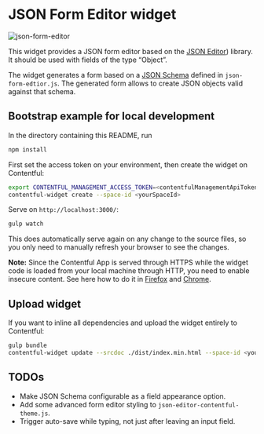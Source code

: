 # JSON Form Editor widget

![json-form-editor](http://contentful.github.io/ui-extensions-sdk/assets/json-form-editor.png)

This widget provides a JSON form editor based on the
[JSON Editor](https://github.com/jdorn/json-editor)) library. It should be used
with fields of the type “Object”.

The widget generates a form based on a [JSON Schema](https://json-schema.org/)
defined in `json-form-edtior.js`. The generated form allows to create JSON objects
valid against that schema.


## Bootstrap example for local development

In the directory containing this README, run
```bash
npm install
```

First set the access token on your environment, then create the widget on Contentful:
```bash
export CONTENTFUL_MANAGEMENT_ACCESS_TOKEN=<contentfulManagementApiToken>
contentful-widget create --space-id <yourSpaceId>
```

Serve on `http://localhost:3000/`:
```bash
gulp watch
```
This does automatically serve again on any change to the source files, so you only
need to manually refresh your browser to see the changes.

**Note:** Since the Contentful App is served through HTTPS while the widget code is
loaded from your local machine through HTTP, you need to enable insecure content.
See here how to do it in [Firefox][ff-mixed] and [Chrome][chrome-mixed].

[ff-mixed]: https://support.mozilla.org/en-US/kb/mixed-content-blocking-firefox
[chrome-mixed]: https://support.google.com/chrome/answer/1342714

## Upload widget
If you want to inline all dependencies and upload the widget entirely to Contentful:
```bash
gulp bundle
contentful-widget update --srcdoc ./dist/index.min.html --space-id <yourSpaceId> --force
```


## TODOs
* Make JSON Schema configurable as a field appearance option.
* Add some advanced form editor styling to `json-editor-contentful-theme.js`.
* Trigger auto-save while typing, not just after leaving an input field.
